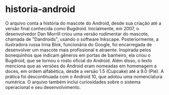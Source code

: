 # historia-android
O arquivo conta a história do mascote do Android, desde sua criação até a versão final conhecida como Bugdroid. Inicialmente, em 2007, o desenvolvedor Dan Morrill criou uma versão rudimentar do mascote, chamada de "Dandroids", usando o software Inkscape. Posteriormente, a ilustradora russa Irina Blok, funcionária do Google, foi encarregada de desenvolver um mascote mais profissional e atraente. Inspirada pelos bonequinhos que indicam gêneros em portas de banheiro, ela criou o Bugdroid, que se tornou o rosto oficial do Android.  Além disso, o texto menciona que as versões do Android eram nomeadas em homenagem a doces, em ordem alfabética, desde a versão 1.5 (Cupcake) até a 9.0 (Pie). A prática foi descontinuada com o Android 10, que adotou uma nomenclatura numérica. O arquivo também inclui curiosidades sobre o sistema operacional e seu desenvolvimento.

